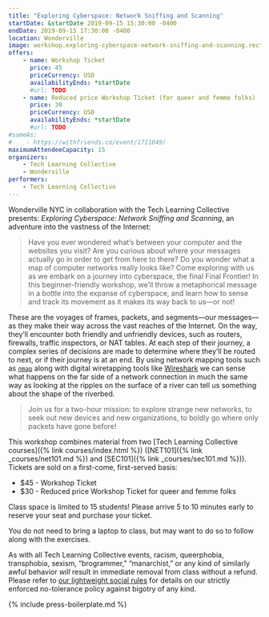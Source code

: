 ```yaml
---
title: "Exploring Cyberspace: Network Sniffing and Scanning"
startDate: &startDate 2019-09-15 15:30:00 -0400
endDate: 2019-09-15 17:30:00 -0400
location: Wonderville
image: workshop.exploring-cyberspace-network-sniffing-and-scanning.rectangle.png
offers:
    - name: Workshop Ticket
      price: 45
      priceCurrency: USD
      availabilityEnds: *startDate
      #url: TODO
    - name: Reduced price Workshop Ticket (for queer and femme folks)
      price: 30
      priceCurrency: USD
      availabilityEnds: *startDate
      #url: TODO
#sameAs:
#    - https://withfriends.co/event/1711849/
maximumAttendeeCapacity: 15
organizers:
    - Tech Learning Collective
    - Wonderville
performers:
    - Tech Learning Collective
---
```


Wonderville NYC in collaboration with the Tech Learning Collective presents: *Exploring Cyberspace: Network Sniffing and Scanning*, an adventure into the vastness of the Internet:

> Have you ever wondered what&rsquo;s between your computer and the websites you visit? Are you curious about where your messages actually go in order to get from here to there? Do you wonder what a map of computer networks really looks like? Come exploring with us as we embark on a journey into cyberspace, the final Final Frontier! In this beginner-friendly workshop, we&rsquo;ll throw a metaphorical message in a bottle into the expanse of cyberspace, and learn how to sense and track its movement as it makes its way back to us&mdash;or not!
> 
These are the voyages of frames, packets, and segments&mdash;our messages&mdash;as they make their way across the vast reaches of the Internet. On the way, they&rsquo;ll encounter both friendly and unfriendly devices, such as routers, firewalls, traffic inspectors, or NAT tables. At each step of their journey, a complex series of decisions are made to determine where they&rsquo;ll be routed to next, or if their journey is at an end. By using network mapping tools such as [`nmap`](https://nmap.org/) along with digital wiretapping tools like [Wireshark](https://www.wireshark.org/) we can sense what happens on the far side of a network connection in much the same way as looking at the ripples on the surface of a river can tell us something about the shape of the riverbed.
>
> Join us for a two-hour mission: to explore strange new networks, to seek out new devices and new organizations, to boldly go where only packets have gone before!

This workshop combines material from two [Tech Learning Collective courses]({% link courses/index.html %}) ([NET101]({% link _courses/net101.md %}) and [SEC101]({% link _courses/sec101.md %})). Tickets are sold on a first-come, first-served basis:

* $45 - Workshop Ticket
* $30 - Reduced price Workshop Ticket for queer and femme folks

Class space is limited to 15 students! Please arrive 5 to 10 minutes early to reserve your seat and purchase your ticket.

You do not need to bring a laptop to class, but may want to do so to follow along with the exercises.

As with all Tech Learning Collective events, racism, queerphobia, transphobia, sexism, “brogrammer,” “manarchist,” or any kind of similarly awful behavior *will* result in immediate removal from class without a refund. Please refer to [our lightweight social rules](https://github.com/AnarchoTechNYC/meta/wiki/Social-rules) for details on our strictly enforced no-tolerance policy against bigotry of any kind.

{% include press-boilerplate.md %}
